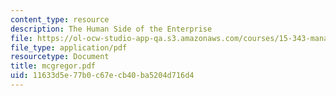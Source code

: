 ```yaml
---
content_type: resource
description: The Human Side of the Enterprise
file: https://ol-ocw-studio-app-qa.s3.amazonaws.com/courses/15-343-managing-transformations-in-work-organizations-and-society-spring-2002/11633d5e77b0c67ecb40ba5204d716d4_mcgregor.pdf
file_type: application/pdf
resourcetype: Document
title: mcgregor.pdf
uid: 11633d5e-77b0-c67e-cb40-ba5204d716d4
---
```

